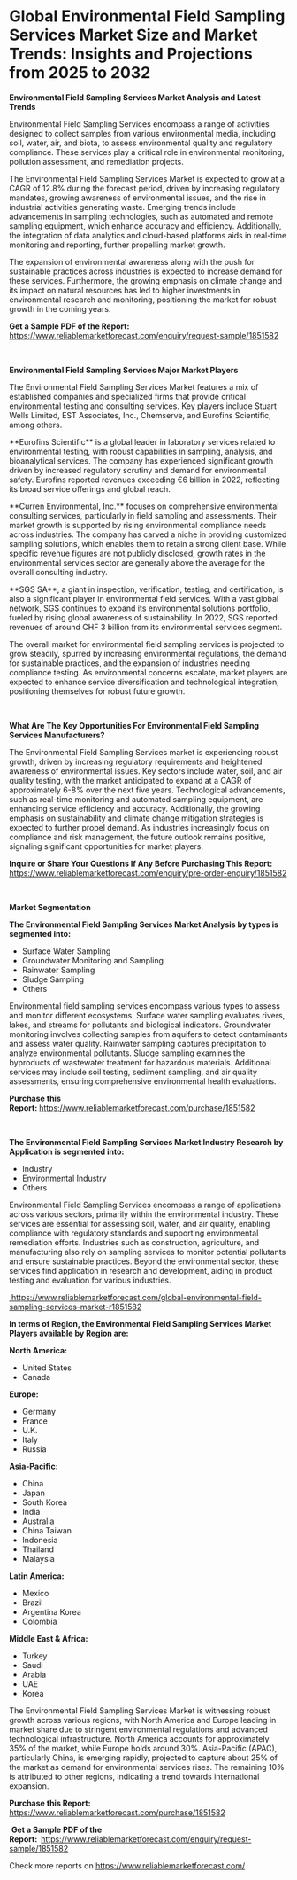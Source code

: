 <p><h1>Global Environmental Field Sampling Services Market Size and Market Trends: Insights and Projections from 2025 to 2032</h1></p><p><strong>Environmental Field Sampling Services Market Analysis and Latest Trends</strong></p>
<p><p>Environmental Field Sampling Services encompass a range of activities designed to collect samples from various environmental media, including soil, water, air, and biota, to assess environmental quality and regulatory compliance. These services play a critical role in environmental monitoring, pollution assessment, and remediation projects.</p><p>The Environmental Field Sampling Services Market is expected to grow at a CAGR of 12.8% during the forecast period, driven by increasing regulatory mandates, growing awareness of environmental issues, and the rise in industrial activities generating waste. Emerging trends include advancements in sampling technologies, such as automated and remote sampling equipment, which enhance accuracy and efficiency. Additionally, the integration of data analytics and cloud-based platforms aids in real-time monitoring and reporting, further propelling market growth. </p><p>The expansion of environmental awareness along with the push for sustainable practices across industries is expected to increase demand for these services. Furthermore, the growing emphasis on climate change and its impact on natural resources has led to higher investments in environmental research and monitoring, positioning the market for robust growth in the coming years.</p></p>
<p><strong>Get a Sample PDF of the Report:&nbsp;</strong> <a href="https://www.reliablemarketforecast.com/enquiry/request-sample/1851582?utm_campaign=1899&utm_medium=2&utm_source=Github&utm_content=ia&utm_term=07012025&utm_id=environmental-field-sampling-services">https://www.reliablemarketforecast.com/enquiry/request-sample/1851582</a></p>
<p>&nbsp;</p>
<p><strong>Environmental Field Sampling Services Major Market Players</strong></p>
<p><p>The Environmental Field Sampling Services Market features a mix of established companies and specialized firms that provide critical environmental testing and consulting services. Key players include Stuart Wells Limited, EST Associates, Inc., Chemserve, and Eurofins Scientific, among others.</p><p>**Eurofins Scientific** is a global leader in laboratory services related to environmental testing, with robust capabilities in sampling, analysis, and bioanalytical services. The company has experienced significant growth driven by increased regulatory scrutiny and demand for environmental safety. Eurofins reported revenues exceeding €6 billion in 2022, reflecting its broad service offerings and global reach.</p><p>**Curren Environmental, Inc.** focuses on comprehensive environmental consulting services, particularly in field sampling and assessments. Their market growth is supported by rising environmental compliance needs across industries. The company has carved a niche in providing customized sampling solutions, which enables them to retain a strong client base. While specific revenue figures are not publicly disclosed, growth rates in the environmental services sector are generally above the average for the overall consulting industry.</p><p>**SGS SA**, a giant in inspection, verification, testing, and certification, is also a significant player in environmental field services. With a vast global network, SGS continues to expand its environmental solutions portfolio, fueled by rising global awareness of sustainability. In 2022, SGS reported revenues of around CHF 3 billion from its environmental services segment.</p><p>The overall market for environmental field sampling services is projected to grow steadily, spurred by increasing environmental regulations, the demand for sustainable practices, and the expansion of industries needing compliance testing. As environmental concerns escalate, market players are expected to enhance service diversification and technological integration, positioning themselves for robust future growth.</p></p>
<p>&nbsp;</p>
<p><strong>What Are The Key Opportunities For Environmental Field Sampling Services Manufacturers?</strong></p>
<p><p>The Environmental Field Sampling Services market is experiencing robust growth, driven by increasing regulatory requirements and heightened awareness of environmental issues. Key sectors include water, soil, and air quality testing, with the market anticipated to expand at a CAGR of approximately 6-8% over the next five years. Technological advancements, such as real-time monitoring and automated sampling equipment, are enhancing service efficiency and accuracy. Additionally, the growing emphasis on sustainability and climate change mitigation strategies is expected to further propel demand. As industries increasingly focus on compliance and risk management, the future outlook remains positive, signaling significant opportunities for market players.</p></p>
<p><strong>Inquire or Share Your Questions If Any Before Purchasing This Report:</strong> <a href="https://www.reliablemarketforecast.com/enquiry/pre-order-enquiry/1851582?utm_campaign=1899&utm_medium=2&utm_source=Github&utm_content=ia&utm_term=07012025&utm_id=environmental-field-sampling-services">https://www.reliablemarketforecast.com/enquiry/pre-order-enquiry/1851582</a></p>
<p>&nbsp;</p>
<p><strong>Market Segmentation</strong></p>
<p><strong>The Environmental Field Sampling Services Market Analysis by types is segmented into:</strong></p>
<p><ul><li>Surface Water Sampling</li><li>Groundwater Monitoring and Sampling</li><li>Rainwater Sampling</li><li>Sludge Sampling</li><li>Others</li></ul></p>
<p><p>Environmental field sampling services encompass various types to assess and monitor different ecosystems. Surface water sampling evaluates rivers, lakes, and streams for pollutants and biological indicators. Groundwater monitoring involves collecting samples from aquifers to detect contaminants and assess water quality. Rainwater sampling captures precipitation to analyze environmental pollutants. Sludge sampling examines the byproducts of wastewater treatment for hazardous materials. Additional services may include soil testing, sediment sampling, and air quality assessments, ensuring comprehensive environmental health evaluations.</p></p>
<p><strong>Purchase this Report:&nbsp;</strong><a href="https://www.reliablemarketforecast.com/purchase/1851582?utm_campaign=1899&utm_medium=2&utm_source=Github&utm_content=ia&utm_term=07012025&utm_id=environmental-field-sampling-services">https://www.reliablemarketforecast.com/purchase/1851582</a></p>
<p>&nbsp;</p>
<p><strong>The Environmental Field Sampling Services Market Industry Research by Application is segmented into:</strong></p>
<p><ul><li>Industry</li><li>Environmental Industry</li><li>Others</li></ul></p>
<p><p>Environmental Field Sampling Services encompass a range of applications across various sectors, primarily within the environmental industry. These services are essential for assessing soil, water, and air quality, enabling compliance with regulatory standards and supporting environmental remediation efforts. Industries such as construction, agriculture, and manufacturing also rely on sampling services to monitor potential pollutants and ensure sustainable practices. Beyond the environmental sector, these services find application in research and development, aiding in product testing and evaluation for various industries.</p></p>
<p><a href="https://www.reliablemarketforecast.com/global-environmental-field-sampling-services-market-r1851582?utm_campaign=1899&utm_medium=2&utm_source=Github&utm_content=ia&utm_term=07012025&utm_id=environmental-field-sampling-services">&nbsp;https://www.reliablemarketforecast.com/global-environmental-field-sampling-services-market-r1851582</a></p>
<p><strong>In terms of Region, the Environmental Field Sampling Services Market Players available by Region are:</strong></p>
<p>
    <p> <strong> North America: </strong>
        <ul>
            <li>United States</li>
            <li>Canada</li>
        </ul>
        </p> 
    <p> <strong> Europe: </strong>
        <ul>
            <li>Germany</li>
            <li>France</li>
            <li>U.K.</li>
            <li>Italy</li>
            <li>Russia</li>
        </ul>
        </p> 
    <p> <strong> Asia-Pacific: </strong>
        <ul>
            <li>China</li>
            <li>Japan</li>
            <li>South Korea</li>
            <li>India</li>
            <li>Australia</li>
            <li>China Taiwan</li>
            <li>Indonesia</li>
            <li>Thailand</li>
            <li>Malaysia</li>
        </ul>
        </p> 
    <p> <strong> Latin America: </strong>
        <ul>
            <li>Mexico</li>
            <li>Brazil</li>
            <li>Argentina Korea</li>
            <li>Colombia</li>
        </ul>
        </p> 
    <p> <strong> Middle East & Africa: </strong>
        <ul>
            <li>Turkey</li>
            <li>Saudi</li>
            <li>Arabia</li>
            <li>UAE</li>
            <li>Korea</li>
        </ul>
    </p>
    </p>
<p><p>The Environmental Field Sampling Services Market is witnessing robust growth across various regions, with North America and Europe leading in market share due to stringent environmental regulations and advanced technological infrastructure. North America accounts for approximately 35% of the market, while Europe holds around 30%. Asia-Pacific (APAC), particularly China, is emerging rapidly, projected to capture about 25% of the market as demand for environmental services rises. The remaining 10% is attributed to other regions, indicating a trend towards international expansion.</p></p>
<p><strong>Purchase this Report: </strong><a href="https://www.reliablemarketforecast.com/purchase/1851582?utm_campaign=1899&utm_medium=2&utm_source=Github&utm_content=ia&utm_term=07012025&utm_id=environmental-field-sampling-services">https://www.reliablemarketforecast.com/purchase/1851582</a></p>
<p>&nbsp;<strong>Get a Sample PDF of the Report:&nbsp;&nbsp;</strong><a href="https://www.reliablemarketforecast.com/enquiry/request-sample/1851582?utm_campaign=1899&utm_medium=2&utm_source=Github&utm_content=ia&utm_term=07012025&utm_id=environmental-field-sampling-services">https://www.reliablemarketforecast.com/enquiry/request-sample/1851582</a></p>
<p><strong></strong></p>
<p>Check more reports on <a href="https://www.reliablemarketforecast.com/?utm_campaign=1899&utm_medium=2&utm_source=Github&utm_content=ia&utm_term=07012025&utm_id=environmental-field-sampling-services">https://www.reliablemarketforecast.com/</a></p>